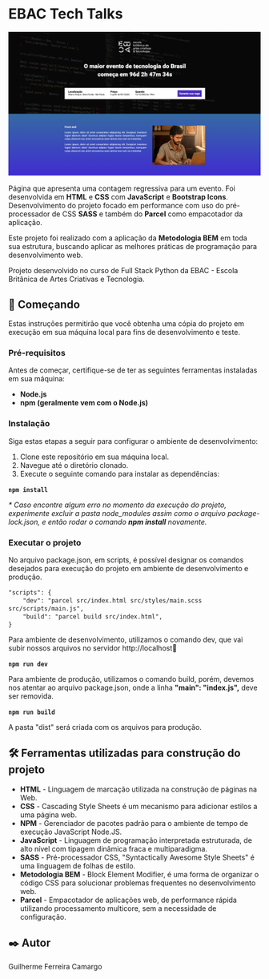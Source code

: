 # EBAC Tech Talks

<img src="./src/images/talks.png">

Página que apresenta uma contagem regressiva para um evento. Foi desenvolvida em **HTML** e **CSS** com **JavaScript**
e **Bootstrap Icons**. Desenvolvimento do projeto focado em performance com uso do pré-processador de CSS **SASS** e
também do **Parcel** como empacotador da aplicação.

Este projeto foi realizado com a aplicação da **Metodologia BEM** em toda sua estrutura, buscando aplicar as melhores
práticas de programação para desenvolvimento web.

Projeto desenvolvido no curso de Full Stack Python da EBAC - Escola Britânica de Artes Criativas e Tecnologia.

## 🚀 Começando

Estas instruções permitirão que você obtenha uma cópia do projeto em execução em sua máquina local para fins de
desenvolvimento e teste.

### Pré-requisitos

Antes de começar, certifique-se de ter as seguintes ferramentas instaladas em sua máquina:

- **Node.js**
- **npm (geralmente vem com o Node.js)**

### Instalação

Siga estas etapas a seguir para configurar o ambiente de desenvolvimento:

1. Clone este repositório em sua máquina local.
2. Navegue até o diretório clonado.
3. Execute o seguinte comando para instalar as dependências:

  **``npm install``**

<i>* Caso encontre algum erro no momento da execução do projeto, experimente excluir a pasta node_modules assim como o
arquivo package-lock.json, e então rodar o comando **npm install** novamente.</i>

### Executar o projeto

No arquivo package.json, em scripts, é possível designar os comandos desejados para execução do projeto em ambiente
de desenvolvimento e produção.

    "scripts": {
        "dev": "parcel src/index.html src/styles/main.scss src/scripts/main.js",
        "build": "parcel build src/index.html",
    }

Para ambiente de desenvolvimento, utilizamos o comando dev, que vai subir nossos arquivos no servidor
http://localhost:1234:
 
  **``npm run dev``**

Para ambiente de produção, utilizamos o comando build, porém, devemos nos atentar ao arquivo package.json, onde a
linha **"main": "index.js",** deve ser removida.

  **``npm run build``**

A pasta "dist" será criada com os arquivos para produção.

## 🛠️ Ferramentas utilizadas para construção do projeto

* **HTML** - Linguagem de marcação utilizada na construção de páginas na Web.
* **CSS** - Cascading Style Sheets é um mecanismo para adicionar estilos a uma página web.
* **NPM** - Gerenciador de pacotes padrão para o ambiente de tempo de execução JavaScript Node.JS.
* **JavaScript** - Linguagem de programação interpretada estruturada, de alto nível com tipagem dinâmica fraca e multiparadigma.
* **SASS** - Pré-processador CSS, "Syntactically Awesome Style Sheets" é uma linguagem de folhas de estilo.
* **Metodologia BEM** - Block Element Modifier, é uma forma de organizar o código CSS para solucionar problemas frequentes no desenvolvimento web.
* **Parcel** - Empacotador de aplicações web, de performance rápida utilizando processamento multicore, sem a necessidade de configuração.

## ✒️ Autor

Guilherme Ferreira Camargo
